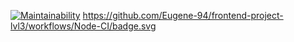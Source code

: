 [![Maintainability](https://api.codeclimate.com/v1/badges/295338ff47526896c244/maintainability)](https://codeclimate.com/github/Eugene-94/frontend-project-lvl3/maintainability)
https://github.com/Eugene-94/frontend-project-lvl3/workflows/Node-CI/badge.svg
